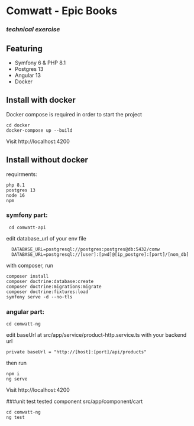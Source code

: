 # Comwatt - Epic Books
### _technical exercise_

## Featuring

- Symfony 6 & PHP 8.1
- Postgres 13
- Angular 13
- Docker

## Install with docker

Docker compose is required in order to start the project

```
cd docker
docker-compose up --build
```

Visit http://localhost:4200

## Install without docker
requirments:
```
php 8.1
postgres 13
node 16
npm
```
### symfony part:
```
 cd comwatt-api
```
edit database_url of your env file
```
  DATABASE_URL=postgresql://postgres:postgres@db:5432/comw
  DATABASE_URL=postgresql://[user]:[pwd]@[ip_postgre]:[port]/[nom_db]
```
with composer, run
```
composer install
composer doctrine:database:create
composer doctrine:migrations:migrate
composer doctrine:fixtures:load
symfony serve -d --no-tls
```
### angular part:
```
cd comwatt-ng
```
edit baseUrl at  src/app/service/product-http.service.ts with your backend url
```
private baseUrl = "http://[host]:[port]/api/products"
```
then run
```
npm i
ng serve
```
Visit http://localhost:4200

###unit test
tested component src/app/component/cart
```
cd comwatt-ng
ng test
```

